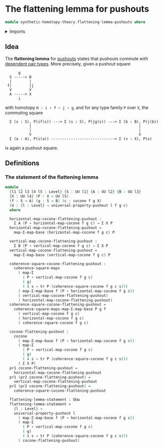 # The flattening lemma for pushouts

```agda
module synthetic-homotopy-theory.flattening-lemma-pushouts where
```

<details><summary>Imports</summary>

```agda
open import foundation.commuting-squares-of-maps
open import foundation.dependent-pair-types
open import foundation.function-types
open import foundation.functoriality-dependent-pair-types
open import foundation.transport-along-identifications
open import foundation.universe-levels

open import synthetic-homotopy-theory.cocones-under-spans
open import synthetic-homotopy-theory.universal-property-pushouts
```

</details>

## Idea

The **flattening lemma** for [pushouts](synthetic-homotopy-theory.pushouts.md)
states that pushouts commute with
[dependent pair types](foundation.dependent-pair-types.md). More precisely,
given a pushout square

```text
      g
  S -----> B
  |        |
 f|        |j
  V        V
  A -----> X
      i
```

with homotopy `H : i ∘ f ~ j ∘ g`, and for any type family `P` over `X`, the
commuting square

```text
  Σ (s : S), P(if(s)) ---> Σ (s : S), P(jg(s)) ---> Σ (b : B), P(j(b))
           |                                                 |
           |                                                 |
           V                                                 V
  Σ (a : A), P(i(a)) -----------------------------> Σ (x : X), P(x)
```

is again a pushout square.

## Definitions

### The statement of the flattening lemma

```agda
module _
  {l1 l2 l3 l4 l5 : Level} {S : UU l1} {A : UU l2} {B : UU l3}
  {X : UU l4} (P : X → UU l5)
  (f : S → A) (g : S → B) (c : cocone f g X)
  (U : {l : Level} → universal-property-pushout l f g c)
  where

  horizontal-map-cocone-flattening-pushout :
    Σ A (P ∘ horizontal-map-cocone f g c) → Σ X P
  horizontal-map-cocone-flattening-pushout =
    map-Σ-map-base (horizontal-map-cocone f g c) P

  vertical-map-cocone-flattening-pushout :
    Σ B (P ∘ vertical-map-cocone f g c) → Σ X P
  vertical-map-cocone-flattening-pushout =
    map-Σ-map-base (vertical-map-cocone f g c) P

  coherence-square-cocone-flattening-pushout :
    coherence-square-maps
      ( map-Σ
        ( P ∘ vertical-map-cocone f g c)
        ( g)
        ( λ s → tr P (coherence-square-cocone f g c s)))
      ( map-Σ-map-base f (P ∘ horizontal-map-cocone f g c))
      ( vertical-map-cocone-flattening-pushout)
      ( horizontal-map-cocone-flattening-pushout)
  coherence-square-cocone-flattening-pushout =
    coherence-square-maps-map-Σ-map-base P g f
      ( vertical-map-cocone f g c)
      ( horizontal-map-cocone f g c)
      ( coherence-square-cocone f g c)

  cocone-flattening-pushout :
    cocone
      ( map-Σ-map-base f (P ∘ horizontal-map-cocone f g c))
      ( map-Σ
        ( P ∘ vertical-map-cocone f g c)
        ( g)
        ( λ s → tr P (coherence-square-cocone f g c s)))
      ( Σ X P)
  pr1 cocone-flattening-pushout =
    horizontal-map-cocone-flattening-pushout
  pr1 (pr2 cocone-flattening-pushout) =
    vertical-map-cocone-flattening-pushout
  pr2 (pr2 cocone-flattening-pushout) =
    coherence-square-cocone-flattening-pushout

  flattening-lemma-statement : UUω
  flattening-lemma-statement =
    {l : Level} →
    universal-property-pushout l
      ( map-Σ-map-base f (P ∘ horizontal-map-cocone f g c))
      ( map-Σ
        ( P ∘ vertical-map-cocone f g c)
        ( g)
        ( λ s → tr P (coherence-square-cocone f g c s)))
      ( cocone-flattening-pushout)
```

